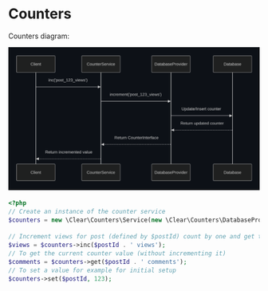 # Counters

Counters diagram:

![Counters Diagram](Counters%20diagram.png)

```php
<?php
// Create an instance of the counter service
$counters = new \Clear\Counters\Service(new \Clear\Counters\DatabaseProvider($pdoConnection));

// Increment views for post (defined by $postId) count by one and get the new value
$views = $counters->inc($postId . ' views');
// To get the current counter value (without incrementing it)
$comments = $counters->get($postId . ' comments');
// To set a value for example for initial setup
$counters->set($postId, 123);

```
